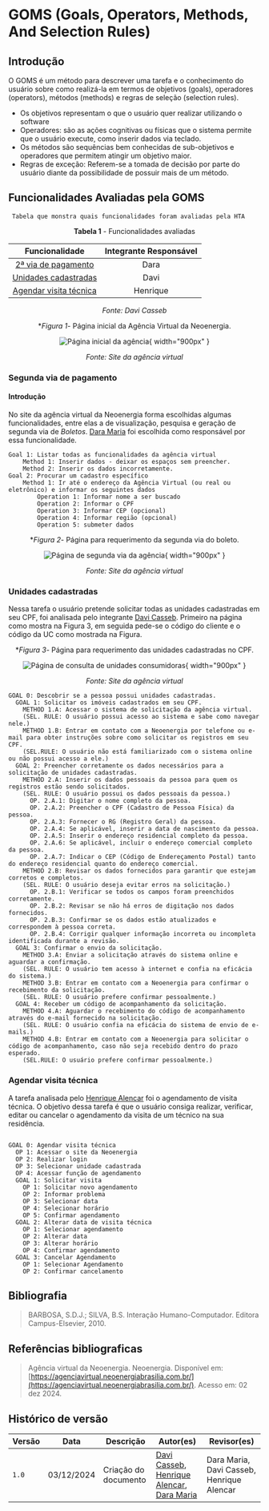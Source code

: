 # GOMS (Goals, Operators, Methods, And Selection Rules)

## Introdução 
O GOMS é um método para descrever uma tarefa e o conhecimento do usuário sobre
como realizá-la em termos de objetivos (goals), operadores (operators), métodos (methods)
e regras de seleção (selection rules).

 - Os objetivos representam o que o usuário quer realizar utilizando o software
 - Operadores: são as ações cognitivas ou físicas que o sistema permite que o usuário execute, como inserir dados via teclado.
 - Os métodos são sequências bem conhecidas de sub-objetivos e operadores que permitem atingir um objetivo maior.
 - Regras de exceção: Referem-se a tomada de decisão por parte do usuário diante da possibilidade de possuir mais de um método.


## Funcionalidades Avaliadas pela GOMS
     Tabela que monstra quais funcionalidades foram avaliadas pela HTA

<center>

**Tabela 1** - Funcionalidades avaliadas

 Funcionalidade    |    Integrante Responsável             |  
|:------:|:-------------------------------:|
| [2ª via de pagamento](#segunda-via-de-pagamento) | Dara  |  
| [Unidades cadastradas](#unidades-cadastradas) | Davi |
| [Agendar visita técnica](#agendar-visita-técnica) | Henrique  |


_Fonte: Davi Casseb_

**Figura 1*- Página inicial da Agência Virtual da Neoenergia.

![Página inicial da agência](../../assets/neoenergia_1.jpeg){ width="900px" }

 _Fonte: Site da agência virtual_  

</center>

### Segunda via de pagamento 

#### Introdução 

No site da agência virtual da Neoenergia forma escolhidas algumas funcionalidades, entre elas a de visualização, pesquisa e geração de segunda via de _Boletos_. [Dara Maria](https://github.com/daramariabs) foi escolhida como responsável por essa funcionalidade. 

```
Goal 1: Listar todas as funcionalidades da agência virtual
    Method 1: Inserir dados - deixar os espaços sem preencher.
    Method 2: Inserir os dados incorretamente.
Goal 2: Procurar um cadastro específico
    Method 1: Ir até o endereço da Agência Virtual (ou real ou eletrônico) e informar os seguintes dados
        Operation 1: Informar nome a ser buscado
        Operation 2: Informar o CPF
        Operation 3: Informar CEP (opcional)
        Operation 4: Informar região (opcional)
        Operation 5: submeter dados
```
<center>

**Figura 2*- Página para requerimento da segunda via do boleto.

![Página de segunda via da agência](../../assets/neoenergia_4.jpeg){ width="900px" }

_Fonte: Site da agência virtual_

</center>

### Unidades cadastradas
Nessa tarefa o usuário pretende solicitar todas as unidades cadastradas em seu CPF, foi analisada pelo integrante [Davi Casseb](https://github.com/dcasseb). Primeiro na página como mostra na Figura 3, em seguida pede-se o código do cliente e o código da UC como mostrada na Figura.

<center>

**Figura 3*- Página para requerimento das unidades cadastradas no CPF.

![Página de consulta de unidades consumidoras](../../assets/neoenergia_3.jpeg){ width="900px" }

_Fonte: Site da agência virtual_ 

</center>

```
GOAL 0: Descobrir se a pessoa possui unidades cadastradas.
  GOAL 1: Solicitar os imóveis cadastrados em seu CPF.
    METHOD 1.A: Acessar o sistema de solicitação da agência virtual.
    (SEL. RULE: O usuário possui acesso ao sistema e sabe como navegar nele.)
    METHOD 1.B: Entrar em contato com a Neoenergia por telefone ou e-mail para obter instruções sobre como solicitar os registros em seu CPF.
    (SEL.RULE: O usuário não está familiarizado com o sistema online ou não possui acesso a ele.)
  GOAL 2: Preencher corretamente os dados necessários para a solicitação de unidades cadastradas.
    METHOD 2.A: Inserir os dados pessoais da pessoa para quem os registros estão sendo solicitados.
    (SEL. RULE: O usuário possui os dados pessoais da pessoa.)
      OP. 2.A.1: Digitar o nome completo da pessoa.
      OP. 2.A.2: Preencher o CPF (Cadastro de Pessoa Física) da pessoa.
      OP. 2.A.3: Fornecer o RG (Registro Geral) da pessoa.
      OP. 2.A.4: Se aplicável, inserir a data de nascimento da pessoa.
      OP. 2.A.5: Inserir o endereço residencial completo da pessoa.
      OP. 2.A.6: Se aplicável, incluir o endereço comercial completo da pessoa.
      OP. 2.A.7: Indicar o CEP (Código de Endereçamento Postal) tanto do endereço residencial quanto do endereço comercial.
    METHOD 2.B: Revisar os dados fornecidos para garantir que estejam corretos e completos.
    (SEL. RULE: O usuário deseja evitar erros na solicitação.)
      OP. 2.B.1: Verificar se todos os campos foram preenchidos corretamente.
      OP. 2.B.2: Revisar se não há erros de digitação nos dados fornecidos.
      OP. 2.B.3: Confirmar se os dados estão atualizados e correspondem à pessoa correta.
      OP. 2.B.4: Corrigir qualquer informação incorreta ou incompleta identificada durante a revisão.
  GOAL 3: Confirmar o envio da solicitação.
    METHOD 3.A: Enviar a solicitação através do sistema online e aguardar a confirmação.
    (SEL. RULE: O usuário tem acesso à internet e confia na eficácia do sistema.)
    METHOD 3.B: Entrar em contato com a Neoenergia para confirmar o recebimento da solicitação.
    (SEL. RULE: O usuário prefere confirmar pessoalmente.)
  GOAL 4: Receber um código de acompanhamento da solicitação.
    METHOD 4.A: Aguardar o recebimento do código de acompanhamento através do e-mail fornecido na solicitação.
    (SEL. RULE: O usuário confia na eficácia do sistema de envio de e-mails.)
    METHOD 4.B: Entrar em contato com a Neoenergia para solicitar o código de acompanhamento, caso não seja recebido dentro do prazo esperado.
    (SEL.RULE: O usuário prefere confirmar pessoalmente.)
```

###  Agendar visita técnica

A tarefa analisada pelo [Henrique Alencar](https://github.com/henryqma) foi o agendamento de visita técnica. O objetivo dessa tarefa é que o usuário consiga realizar, verificar, editar ou cancelar o agendamento da visita de um técnico na sua residência.

```

GOAL 0: Agendar visita técnica
  OP 1: Acessar o site da Neoenergia
  OP 2: Realizar login
  OP 3: Selecionar unidade cadastrada
  OP 4: Acessar função de agendamento
  GOAL 1: Solicitar visita
    OP 1: Solicitar novo agendamento
    OP 2: Informar problema
    OP 3: Selecionar data
    OP 4: Selecionar horário
    OP 5: Confirmar agendamento 
  GOAL 2: Alterar data de visita técnica
    OP 1: Selecionar agendamento
    OP 2: Alterar data
    OP 3: Alterar horário
    OP 4: Confirmar agendamento
  GOAL 3: Cancelar Agendamento
    OP 1: Selecionar Agendamento
    OP 2: Confirmar cancelamento

```

## Bibliografia
> BARBOSA, S.D.J.; SILVA, B.S. Interação Humano-Computador. Editora Campus-Elsevier, 2010.

## Referências bibliograficas

> Agência virtual da Neoenergia. Neoenergia. Disponível em: [https://agenciavirtual.neoenergiabrasilia.com.br/](https://agenciavirtual.neoenergiabrasilia.com.br/). Acesso em: 02 dez 2024.


## Histórico de versão

| Versão | Data       | Descrição                             | Autor(es)                                       | Revisor(es)             |
| ------ | ---------- | ------------------------------------- | ----------------------------------------------- | ----------------------- |
| `1.0`  | 03/12/2024 | Criação do documento                    | [Davi Casseb](https://github.com/dcasseb), [Henrique Alencar](https://github.com/henryqma), [Dara Maria](https://github.com/daramariabs)      | Dara Maria, Davi Casseb, Henrique Alencar |
